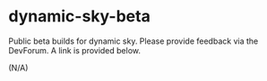 # dynamic-sky-beta
Public beta builds for dynamic sky. Please provide feedback via the DevForum. A link is provided below.

(N/A)
